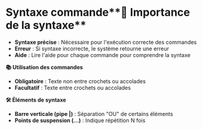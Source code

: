 # Syntaxe commande**📜 Importance de la syntaxe**

- **Syntaxe précise** : Nécessaire pour l'exécution correcte des commandes
- **Erreur** : Si syntaxe incorrecte, le système retourne une erreur
- **Aide** : Lire l'aide pour chaque commande pour comprendre la syntaxe



**📚 Utilisation des commandes**

- **Obligatoire** : Texte non entre crochets ou accolades
- **Facultatif** : Texte entre crochets ou accolades



**🛠 Éléments de syntaxe**

- **Barre verticale (pipe |)** : Séparation "OU" de certains éléments
- **Points de suspension (...)** : Indique répétition N fois
